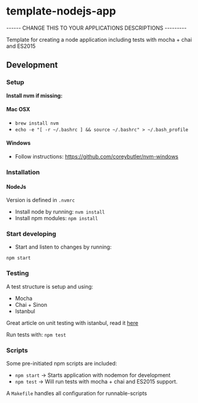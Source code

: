 # template-nodejs-app

------ CHANGE THIS TO YOUR APPLICATIONS DESCRIPTIONS ---------

Template for creating a node application including tests with mocha + chai and ES2015

## Development

### Setup

**Install nvm if missing:**
#### Mac OSX

- `brew install nvm`
- `echo -e "[ -r ~/.bashrc ] && source ~/.bashrc" > ~/.bash_profile`

#### Windows

- Follow instructions: https://github.com/coreybutler/nvm-windows

### Installation

#### NodeJs

Version is defined in `.nvmrc`

- Install node by running: `nvm install`
- Install npm modules: `npm install`

### Start developing

- Start and listen to changes by running:
```
npm start
```

### Testing

A test structure is setup and using:

- Mocha
- Chai + Sinon
- Istanbul

Great article on unit testing with istanbul, read it [here](https://onsen.io/blog/mocha-chaijs-unit-test-coverage-es6/)

Run tests with: `npm test`

### Scripts

Some pre-initiated npm scripts are included:

- `npm start` -> Starts application with nodemon for development
- `npm test` -> Will run tests with mocha + chai and ES2015 support.

A `Makefile` handles all configuration for runnable-scripts
